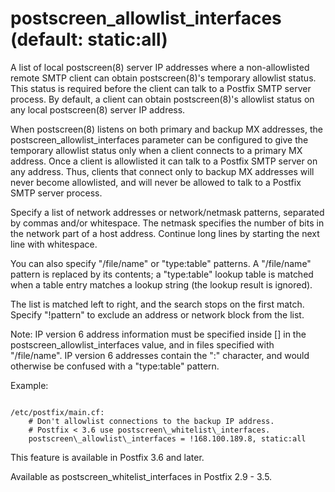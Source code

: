 # postscreen_allowlist_interfaces (default: static:all)
 A list of local postscreen(8) server IP addresses where a
non-allowlisted remote SMTP client can obtain postscreen(8)'s temporary
allowlist status. This status is required before the client can
talk to a Postfix SMTP server process. By default, a client can
obtain postscreen(8)'s allowlist status on any local postscreen(8)
server IP address. 


 When postscreen(8) listens on both primary and backup MX
addresses, the postscreen\_allowlist\_interfaces parameter can be
configured to give the temporary allowlist status only when a client
connects to a primary MX address. Once a client is allowlisted it
can talk to a Postfix SMTP server on any address. Thus, clients
that connect only to backup MX addresses will never become allowlisted,
and will never be allowed to talk to a Postfix SMTP server process.



 Specify a list of network addresses or network/netmask patterns,
separated by commas and/or whitespace. The netmask specifies the
number of bits in the network part of a host address. Continue long
lines by starting the next line with whitespace. 


 You can also specify "/file/name" or "type:table" patterns. A
"/file/name" pattern is replaced by its contents; a "type:table"
lookup table is matched when a table entry matches a lookup string
(the lookup result is ignored). 


 The list is matched left to right, and the search stops on the
first match. Specify "!pattern" to exclude an address or network
block from the list. 


 Note: IP version 6 address information must be specified inside
[] in the postscreen\_allowlist\_interfaces value, and in files
specified with "/file/name". IP version 6 addresses contain the
":" character, and would otherwise be confused with a "type:table"
pattern. 


 Example: 



```

/etc/postfix/main.cf:
    # Don't allowlist connections to the backup IP address.
    # Postfix < 3.6 use postscreen\_whitelist\_interfaces.
    postscreen\_allowlist\_interfaces = !168.100.189.8, static:all

```

 This feature is available in Postfix 3.6 and later. 


 Available as postscreen\_whitelist\_interfaces in Postfix 2.9 - 3.5. 


